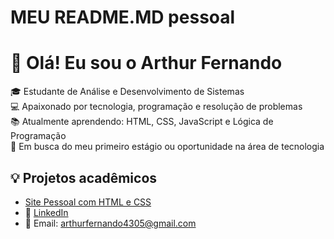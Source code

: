 # MEU README.MD pessoal

# 👋 Olá! Eu sou o Arthur Fernando

🎓 Estudante de Análise e Desenvolvimento de Sistemas  
💻 Apaixonado por tecnologia, programação e resolução de problemas  
📚 Atualmente aprendendo: HTML, CSS, JavaScript e Lógica de Programação  
🚀 Em busca do meu primeiro estágio ou oportunidade na área de tecnologia  

## 💡 Projetos acadêmicos
- [Site Pessoal com HTML e CSS](https://github.com/Arthur24-star/pagina-pessoal/blob/main/index.html%20pagina%20pessoal.html)
- 💼 [LinkedIn](https://www.linkedin.com/in/arthur-fernando-rodrigues-fonseca-b92907297)
- 📧 Email: arthurfernando4305@gmail.com
